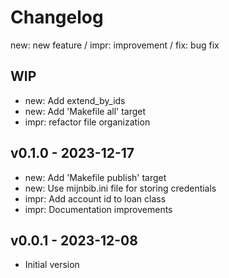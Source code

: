 # Changelog

new: new feature /  impr: improvement /  fix: bug fix

## WIP

- new: Add extend_by_ids
- new: Add 'Makefile all' target
- impr: refactor file organization

## v0.1.0 - 2023-12-17

- new: Add 'Makefile publish' target
- new: Use mijnbib.ini file for storing credentials
- impr: Add account id to loan class
- impr: Documentation improvements

## v0.0.1 - 2023-12-08

- Initial version
